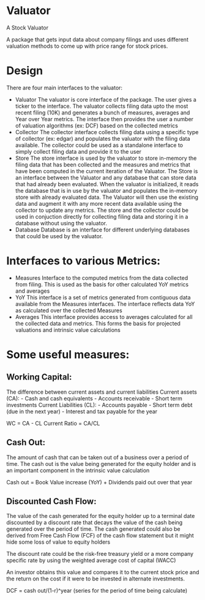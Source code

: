 # Valuator
A Stock Valuator

A package that gets input data about company filings and uses different valuation methods to come up with price range for stock prices.

# Design

There are four main interfaces to the valuator:
  - Valuator
      The valuator is core interface of the package. The user gives a ticker to the interface. The valuator collects filing data upto the most recent filing (10K) and generates a bunch of measures, averages and Year over Year metrics. The interface then provides the user a number of valuation algorithms (ex: DCF) based on the collected metrics
  - Collector
      The collector interface collects filing data using a specific type of collector (ex: edgar) and populates the valuator with the filing data available. The collector could be used as a standalone interface to simply collect filing data and provide it to the user
  - Store
      The store interface is used by the valuator to store in-memory the filing data that has been collected and the measures and metrics that have been computed in the current iteration of the Valuator.
      The Store is an interface between the Valuator and any database that can store data that had already been evaluated. When the valuator is initialized, it reads the database that is in use by the valuator and populates the in-memory store with already evaluated data. The Valuator will then use the existing data and augment it with any more recent data available using the collector to update any metrics.
      The store and the collector could be used in conjuction directly for collecting filing data and storing it in a database without using the valuator.
  - Database
      Database is an interface for different underlying databases that could be used by the valuator.

# Interfaces to various Metrics:
  - Measures
      Interface to the computed metrics from the data collected from filing. This is used as the basis for other calculated YoY metrics and averages
  - YoY
      This interface is a set of metrics generated from contiguous data available from the Measures interfaces. The interface reflects data YoY as calculated over the collected Measures
  - Averages
      This interface provides access to averages calculated for all the collected data and metrics. This forms the basis for projected valuations and intrinsic value calculations

# Some useful measures:

Working Capital:
---------------
The difference between current assets and current liabilities
Current assets (CA):
    - Cash and cash equivalents
    - Accounts receivable
    - Short term investments
Current Liabilities (CL):
    - Accounts payable
    - Short term debt (due in the next year)
    - Interest and tax payable for the year

WC = CA - CL
Current Ratio = CA/CL

Cash Out:
--------

The amount of cash that can be taken out of a business over a period of time.
The cash out is the value being generated for the equity holder and is an
important component in the intrinsic value calculation

Cash out = Book Value increase (YoY) + Dividends paid out over that year

Discounted Cash Flow:
--------------------

The value of the cash generated for the equity holder up to a terminal date
discounted by a discount rate that decays the value of the cash being generated
over the period of time. The cash generated could also be derived from Free
Cash Flow (FCF) of the cash flow statement but it might hide some loss of
value to equity holders

The discount rate could be the risk-free treasury yield or a more company
specific rate by using the weighted average cost of capital (WACC)

An investor obtains this value and compares it to the current stock price and the return on the cost if it were to be invested in alternate investments.

DCF = cash out/(1-r)^year (series for the period of time being calculate)
